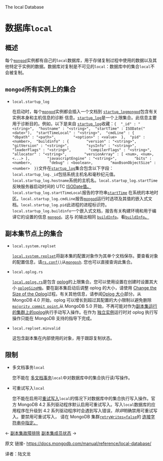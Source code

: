 The local Database

# 数据库`local`

## 概述

每个[`mongod`](https://www.mongodb.com/docs/manual/reference/program/mongod/#mongodb-binary-bin.mongod)实例都有自己的`local`数据库，用于存储复制过程中使用的数据以及其他特定于实例的数据。数据库对复制是不可见的`local`：数据库中的集合`local`不会被复制。

## `mongod`所有实例上的集合

- `local.startup_log`

  在启动时，每个[`mongod`](https://www.mongodb.com/docs/manual/reference/program/mongod/#mongodb-binary-bin.mongod)实例都会插入一个文档到 [`startup_log`](https://www.mongodb.com/docs/manual/reference/local-database/#mongodb-data-local.startup_log)[`mongod`](https://www.mongodb.com/docs/manual/reference/program/mongod/#mongodb-binary-bin.mongod)包含有关实例本身和主机信息的诊断 信息。[`startup_log`](https://www.mongodb.com/docs/manual/reference/local-database/#mongodb-data-local.startup_log)是一个上限集合。此信息主要用于诊断目的。例如，以下是来自 [`startup_log`](https://www.mongodb.com/docs/manual/reference/local-database/#mongodb-data-local.startup_log)收藏：`{  "_id" : "<string>",  "hostname" : "<string>",  "startTime" : ISODate("<date>"),  "startTimeLocal" : "<string>",  "cmdLine" : {        "dbpath" : "<path>",        "<option>" : <value>  },  "pid" : <number>,  "buildinfo" : {        "version" : "<string>",        "gitVersion" : "<string>",        "sysInfo" : "<string>",        "loaderFlags" : "<string>",        "compilerFlags" : "<string>",        "allocator" : "<string>",        "versionArray" : [ <num>, <num>, <...> ],        "javascriptEngine" : "<string>",        "bits" : <number>,        "debug" : <boolean>,        "maxBsonObjectSize" : <number>  }}`文件在[`startup_log`](https://www.mongodb.com/docs/manual/reference/local-database/#mongodb-data-local.startup_log)集合包含以下字段：`local.startup_log._id`包括系统主机名和毫秒纪元值。`local.startup_log.hostname`系统的主机名。`local.startup_log.startTime`反映服务器启动时间的 UTC [ISODate值。](https://www.mongodb.com/docs/manual/reference/glossary/#std-term-ISODate)`local.startup_log.startTimeLocal`报告的字符串[`startTime`](https://www.mongodb.com/docs/manual/reference/local-database/#mongodb-data-local.startup_log.startTime) 在系统的本地时区。`local.startup_log.cmdLine`报告[`mongod`](https://www.mongodb.com/docs/manual/reference/program/mongod/#mongodb-binary-bin.mongod)运行时选项及其值的嵌入式文档。`local.startup_log.pid`此进程的进程标识符。`local.startup_log.buildinfo`一个嵌入式文档，报告有关构建环境和用于编译它的设置的信息 [`mongod`](https://www.mongodb.com/docs/manual/reference/program/mongod/#mongodb-binary-bin.mongod)。这与 的输出相同 [`buildInfo`](https://www.mongodb.com/docs/manual/reference/command/buildInfo/#mongodb-dbcommand-dbcmd.buildInfo)。看[`buildInfo`。](https://www.mongodb.com/docs/manual/reference/command/buildInfo/#mongodb-data-buildInfo)

## 副本集节点上的集合

- `local.system.replset`

  [`local.system.replset`](https://www.mongodb.com/docs/manual/reference/local-database/#mongodb-data-local.system.replset)将副本集的配置对象作为其单个文档保存。要查看对象的配置信息，请[`rs.conf()`](https://www.mongodb.com/docs/manual/reference/method/rs.conf/#mongodb-method-rs.conf)从[`mongosh`](https://www.mongodb.com/docs/mongodb-shell/#mongodb-binary-bin.mongosh). 您也可以直接查询此集合。

- `local.oplog.rs`

  [`local.oplog.rs`](https://www.mongodb.com/docs/manual/reference/local-database/#mongodb-data-local.oplog.rs)是包含 [oplog](https://www.mongodb.com/docs/manual/reference/glossary/#std-term-oplog)的上限集合。您可以使用设置在创建时设置其大小 [`oplogSizeMB`](https://www.mongodb.com/docs/manual/reference/configuration-options/#mongodb-setting-replication.oplogSizeMB)。要在副本集启动后调整 oplog 的大小，请使用 [Change the Size of the Oplog](https://www.mongodb.com/docs/manual/tutorial/change-oplog-size/)过程。有关其他信息，请参阅[Oplog 大小](https://www.mongodb.com/docs/manual/core/replica-set-oplog/#std-label-replica-set-oplog-sizing)部分。从 MongoDB 4.0 开始，oplog 可以增长到超过其配置的大小限制以避免删除[`majority commit point`.](https://www.mongodb.com/docs/manual/reference/command/replSetGetStatus/#mongodb-data-replSetGetStatus.optimes.lastCommittedOpTime)从 MongoDB 5.0 开始，不再可能对作为[副本集运行的集群上的](https://www.mongodb.com/docs/manual/replication/#std-label-replication)[oplog](https://www.mongodb.com/docs/manual/core/replica-set-oplog/)执行手动写入操作。在作为 [独立实例](https://www.mongodb.com/docs/manual/reference/glossary/#std-term-standalone)运行时对 oplog 执行写操作只能在 MongoDB 支持的指导下完成。

- `local.replset.minvalid`

  这包含副本集在内部使用的对象，用于跟踪复制状态。

## 限制

- 多文档事务`local`

  您不能在 [多文档事务](https://www.mongodb.com/docs/manual/core/transactions/)`local`中对数据库中的集合执行读/写操作。

- 可重试写入`local`

  您不能在启用可[重试写入](https://www.mongodb.com/docs/manual/core/retryable-writes/#std-label-retryable-writes)`local`的情况下对数据库中的集合执行写入操作。官方 MongoDB 4.2 系列驱动程序默认启用可重试写入。写入`local`数据库的应用程序在升级到 4.2 系列驱动程序时会遇到写入错误，*除非*明确禁用可重试写入。要禁用可重试写入， 请在 MongoDB 集群[`retryWrites=false`](https://www.mongodb.com/docs/manual/reference/connection-string/#mongodb-urioption-urioption.retryWrites)的 [连接字符串中指定。](https://www.mongodb.com/docs/manual/reference/connection-string/#std-label-mongodb-uri)

←  [副本集故障排除](https://www.mongodb.com/docs/manual/tutorial/troubleshoot-replica-sets/)                        [副本集成员状态](https://www.mongodb.com/docs/manual/reference/replica-states/) →



原文 链接-  https://docs.mongodb.com/manual/reference/local-database/ 

译者：陆文龙
